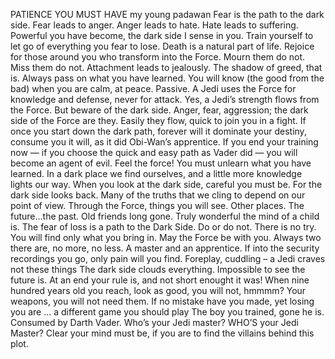 PATIENCE YOU MUST HAVE my young padawan
Fear is the path to the dark side. Fear leads to anger. Anger leads to hate. Hate leads to suffering.
Powerful you have become, the dark side I sense in you.
Train yourself to let go of everything you fear to lose.
Death is a natural part of life. Rejoice for those around you who transform into the Force. Mourn them do not. Miss them do not. Attachment leads to jealously. The shadow of greed, that is.
Always pass on what you have learned.
You will know (the good from the bad) when you are calm, at peace. Passive. A Jedi uses the Force for knowledge and defense, never for attack.
Yes, a Jedi’s strength flows from the Force. But beware of the dark side. Anger, fear, aggression; the dark side of the Force are they. Easily they flow, quick to join you in a fight. If once you start down the dark path, forever will it dominate your destiny, consume you it will, as it did Obi-Wan’s apprentice.
If you end your training now — if you choose the quick and easy path as Vader did — you will become an agent of evil.
Feel the force!
You must unlearn what you have learned.
In a dark place we find ourselves, and a little more knowledge lights our way.
When you look at the dark side, careful you must be. For the dark side looks back.
Many of the truths that we cling to depend on our point of view.
Through the Force, things you will see. Other places. The future…the past. Old friends long gone.
Truly wonderful the mind of a child is.
The fear of loss is a path to the Dark Side.
Do or do not. There is no try.
You will find only what you bring in.
May the Force be with you.
Always two there are, no more, no less. A master and an apprentice.
If into the security recordings you go, only pain will you find.
Foreplay, cuddling – a Jedi craves not these things
The dark side clouds everything. Impossible to see the future is.
At an end your rule is, and not short enought it was!
When nine hundred years old you reach, look as good, you will not, hmmmm?
Your weapons, you will not need them.
If no mistake have you made, yet losing you are … a different game you should play
The boy you trained, gone he is. Consumed by Darth Vader.
Who’s your Jedi master? WHO’S your Jedi Master?
Clear your mind must be, if you are to find the villains behind this plot.
